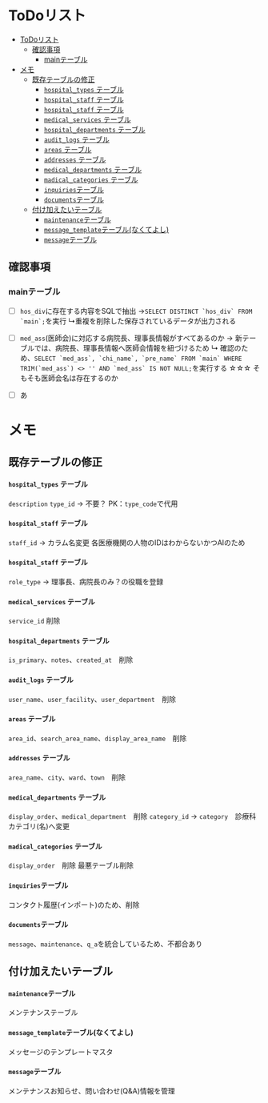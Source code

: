 # ToDoリスト
- [ToDoリスト](#todoリスト)
  - [確認事項](#確認事項)
    - [mainテーブル](#mainテーブル)
- [メモ](#メモ)
  - [既存テーブルの修正](#既存テーブルの修正)
      - [`hospital_types` テーブル](#hospital_types-テーブル)
      - [`hospital_staff` テーブル](#hospital_staff-テーブル)
      - [`hospital_staff` テーブル](#hospital_staff-テーブル-1)
      - [`medical_services` テーブル](#medical_services-テーブル)
      - [`hospital_departments` テーブル](#hospital_departments-テーブル)
      - [`audit_logs` テーブル](#audit_logs-テーブル)
      - [`areas` テーブル](#areas-テーブル)
      - [`addresses` テーブル](#addresses-テーブル)
      - [`medical_departments` テーブル](#medical_departments-テーブル)
      - [`madical_categories` テーブル](#madical_categories-テーブル)
      - [`inquiries`テーブル](#inquiriesテーブル)
      - [`documents`テーブル](#documentsテーブル)
  - [付け加えたいテーブル](#付け加えたいテーブル)
      - [`maintenance`テーブル](#maintenanceテーブル)
      - [`message_template`テーブル(なくてよし)](#message_templateテーブルなくてよし)
      - [`message`テーブル](#messageテーブル)

## 確認事項
### mainテーブル
- [ ] `hos_div`に存在する内容をSQLで抽出
    →``` SELECT DISTINCT `hos_div` FROM `main`; ```を実行
    ↳重複を削除した保存されているデータが出力される

- [ ] `med_ass`(医師会)に対応する病院長、理事長情報がすべてあるのか
→ 新テーブルでは、病院長、理事長情報へ医師会情報を紐づけるため
↳ 確認のため、```SELECT `med_ass`, `chi_name`, `pre_name` FROM `main` WHERE TRIM(`med_ass`) <> '' AND `med_ass` IS NOT NULL;```を実行する
☆☆☆ そもそも医師会名は存在するのか

- [ ] あ

# メモ

## 既存テーブルの修正

#### `hospital_types` テーブル
 `description` `type_id` → 不要？
PK：`type_code`で代用

#### `hospital_staff` テーブル
`staff_id` → カラム名変更
各医療機関の人物のIDはわからないかつAIのため

#### `hospital_staff` テーブル
`role_type` → 理事長、病院長のみ？の役職を登録

#### `medical_services` テーブル
`service_id` 削除

#### `hospital_departments` テーブル
`is_primary`、`notes`、`created_at`　削除

#### `audit_logs` テーブル
`user_name`、`user_facility`、`user_department`　削除

#### `areas` テーブル
`area_id`、`search_area_name`、`display_area_name`　削除

#### `addresses` テーブル
`area_name`、`city`、`ward`、`town`　削除

#### `medical_departments` テーブル
`display_order`、`medical_department`　削除
`category_id` → `category`　診療科カテゴリ(名)へ変更

#### `madical_categories` テーブル
`display_order`　削除
最悪テーブル削除

#### `inquiries`テーブル
コンタクト履歴(インポート)のため、削除

#### `documents`テーブル
`message`、`maintenance`、`q_a`を統合しているため、不都合あり



## 付け加えたいテーブル
#### `maintenance`テーブル
メンテナンステーブル

#### `message_template`テーブル(なくてよし)
メッセージのテンプレートマスタ

#### `message`テーブル
メンテナンスお知らせ、問い合わせ(Q&A)情報を管理

